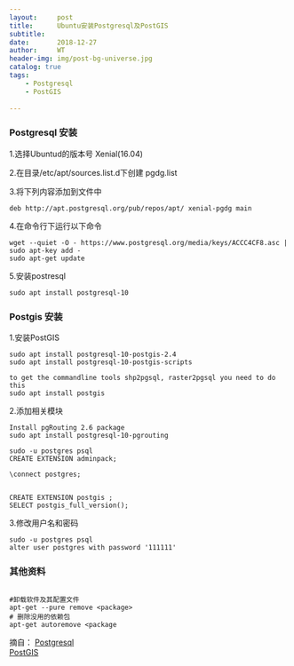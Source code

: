 ```yaml
---
layout:     post
title:      Ubuntu安装Postgresql及PostGIS
subtitle:   
date:       2018-12-27
author:     WT
header-img: img/post-bg-universe.jpg
catalog: true
tags:
    - Postgresql
    - PostGIS
    
---
```

### Postgresql 安装  
1.选择Ubuntud的版本号 Xenial(16.04)

2.在目录/etc/apt/sources.list.d下创建 pgdg.list

3.将下列内容添加到文件中

```
deb http://apt.postgresql.org/pub/repos/apt/ xenial-pgdg main
``` 
4.在命令行下运行以下命令

```
wget --quiet -O - https://www.postgresql.org/media/keys/ACCC4CF8.asc | sudo apt-key add -
sudo apt-get update
```

5.安装postresql
```
sudo apt install postgresql-10
```
### Postgis 安装

1.安装PostGIS

```
sudo apt install postgresql-10-postgis-2.4 
sudo apt install postgresql-10-postgis-scripts

to get the commandline tools shp2pgsql, raster2pgsql you need to do this
sudo apt install postgis
``` 

2.添加相关模块

```
Install pgRouting 2.6 package 
sudo apt install postgresql-10-pgrouting

sudo -u postgres psql
CREATE EXTENSION adminpack;

\connect postgres;


CREATE EXTENSION postgis ;
SELECT postgis_full_version();
```

3.修改用户名和密码

```
sudo -u postgres psql
alter user postgres with password '111111'
```


### 其他资料

```

#卸载软件及其配置文件
apt-get --pure remove <package>
# 删除没用的依赖包
apt-get autoremove <package

```


摘自：
	  [Postgresql](https://www.postgresql.org/download/linux/ubuntu/)  
      [PostGIS](http://trac.osgeo.org/postgis/wiki/UsersWikiPostGIS24UbuntuPGSQL10Apt)  
	   



  
  
  
